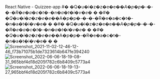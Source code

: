 React Native - Quizzee-app
#� �Q�u�i�z�z�e�e�_�A�p�p�-�-�-�R�e�a�c�t�-�n�a�t�i�v�e�
�
�#� �Q�u�i�z�z�e�e�_�A�p�p�-�-�-�R�e�a�c�t�-�n�a�t�i�v�e�
�
�#� �Q�u�i�z�z�e�e�_�A�p�p�-�-�-�R�e�a�c�t�-�n�a�t�i�v�e�
�
�#� �Q�u�i�z�z�e�e�_�A�p�p�-�R�e�a�c�t�-�n�a�t�i�v�e�
�
�![Screenshot_2021-11-02-12-46-12-46_f73b71075b1de7323614b647fe394240](https://user-images.githubusercontent.com/87941964/172165426-e1602e21-3cd0-4e84-a741-72eb7c61ca95.jpg)
![Screenshot_2022-06-06-18-19-08-31_965bbf4d18d205f782c6b8409c5773a4](https://user-images.githubusercontent.com/87941964/172165541-19bb5783-f0c3-49d6-8c54-d3cec24e69bf.jpg)
![Screenshot_2022-06-06-18-19-13-27_965bbf4d18d205f782c6b8409c5773a4](https://user-images.githubusercontent.com/87941964/172165564-05783cfd-d09d-4733-8f27-d412d5d69d4a.jpg)
